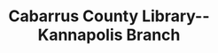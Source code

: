 ---
layout: repo
title: "Cabarrus County Library--Kannapolis Branch"
id: 5373
permalink: repos/5373/
---